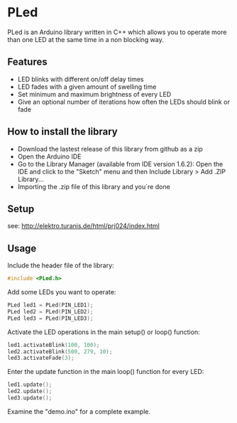 # PLed

PLed is an Arduino library written in C++ which allows you to operate more than one LED at the same time in a non blocking way.

## Features
  - LED blinks with different on/off delay times
  - LED fades with a given amount of swelling time
  - Set minimum and maximum brightness of every LED
  - Give an optional number of iterations how often the LEDs should blink or fade

## How to install the library
 - Download the lastest release of this library from github as a zip
 - Open the Arduino IDE
 - Go to the Library Manager (available from IDE version 1.6.2): Open the IDE and click to the "Sketch" menu and then Include Library > Add .ZIP Library...
 - Importing the .zip file of this library and you´re done

## Setup
see: http://elektro.turanis.de/html/prj024/index.html

## Usage
Include the header file of the library:
```c
#include <PLed.h>
```

Add some LEDs you want to operate:
```c
PLed led1 = PLed(PIN_LED1);
PLed led2 = PLed(PIN_LED2);
PLed led3 = PLed(PIN_LED3);
```

Activate the LED operations in the main setup() or loop() function:
```c
led1.activateBlink(100, 100);
led2.activateBlink(500, 279, 10);
led3.activateFade(3);
```

Enter the update function in the main loop() function for every LED:
```c
led1.update();
led2.update();
led3.update();
```

Examine the "demo.ino" for a complete example.
